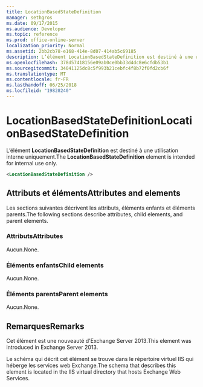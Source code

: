 ```yaml
---
title: LocationBasedStateDefinition
manager: sethgros
ms.date: 09/17/2015
ms.audience: Developer
ms.topic: reference
ms.prod: office-online-server
localization_priority: Normal
ms.assetid: 2bb2cb78-e168-414e-8d07-414ab5c69185
description: L’élément LocationBasedStateDefinition est destiné à une utilisation interne uniquement.
ms.openlocfilehash: 378d57418156e09ab0ce0bb33d4dc8e6cfdb53b1
ms.sourcegitcommit: 34041125dc8c5f993b21cebfc4f8b72f0fd2cb6f
ms.translationtype: MT
ms.contentlocale: fr-FR
ms.lasthandoff: 06/25/2018
ms.locfileid: "19828240"
---
```

# <a name="locationbasedstatedefinition"></a><span data-ttu-id="e3e9d-103">LocationBasedStateDefinition</span><span class="sxs-lookup"><span data-stu-id="e3e9d-103">LocationBasedStateDefinition</span></span>

<span data-ttu-id="e3e9d-104">L’élément **LocationBasedStateDefinition** est destiné à une utilisation interne uniquement.</span><span class="sxs-lookup"><span data-stu-id="e3e9d-104">The **LocationBasedStateDefinition** element is intended for internal use only.</span></span> 
  
```XML
<LocationBasedStateDefinition />
```

## <a name="attributes-and-elements"></a><span data-ttu-id="e3e9d-105">Attributs et éléments</span><span class="sxs-lookup"><span data-stu-id="e3e9d-105">Attributes and elements</span></span>

<span data-ttu-id="e3e9d-106">Les sections suivantes décrivent les attributs, éléments enfants et éléments parents.</span><span class="sxs-lookup"><span data-stu-id="e3e9d-106">The following sections describe attributes, child elements, and parent elements.</span></span>
  
### <a name="attributes"></a><span data-ttu-id="e3e9d-107">Attributs</span><span class="sxs-lookup"><span data-stu-id="e3e9d-107">Attributes</span></span>

<span data-ttu-id="e3e9d-108">Aucun.</span><span class="sxs-lookup"><span data-stu-id="e3e9d-108">None.</span></span>
  
### <a name="child-elements"></a><span data-ttu-id="e3e9d-109">Éléments enfants</span><span class="sxs-lookup"><span data-stu-id="e3e9d-109">Child elements</span></span>

<span data-ttu-id="e3e9d-110">Aucun.</span><span class="sxs-lookup"><span data-stu-id="e3e9d-110">None.</span></span>
  
### <a name="parent-elements"></a><span data-ttu-id="e3e9d-111">Éléments parents</span><span class="sxs-lookup"><span data-stu-id="e3e9d-111">Parent elements</span></span>

<span data-ttu-id="e3e9d-112">Aucun.</span><span class="sxs-lookup"><span data-stu-id="e3e9d-112">None.</span></span>
  
## <a name="remarks"></a><span data-ttu-id="e3e9d-113">Remarques</span><span class="sxs-lookup"><span data-stu-id="e3e9d-113">Remarks</span></span>

<span data-ttu-id="e3e9d-114">Cet élément est une nouveauté d'Exchange Server 2013.</span><span class="sxs-lookup"><span data-stu-id="e3e9d-114">This element was introduced in Exchange Server 2013.</span></span>
  
<span data-ttu-id="e3e9d-115">Le schéma qui décrit cet élément se trouve dans le répertoire virtuel IIS qui héberge les services web Exchange.</span><span class="sxs-lookup"><span data-stu-id="e3e9d-115">The schema that describes this element is located in the IIS virtual directory that hosts Exchange Web Services.</span></span>
  

